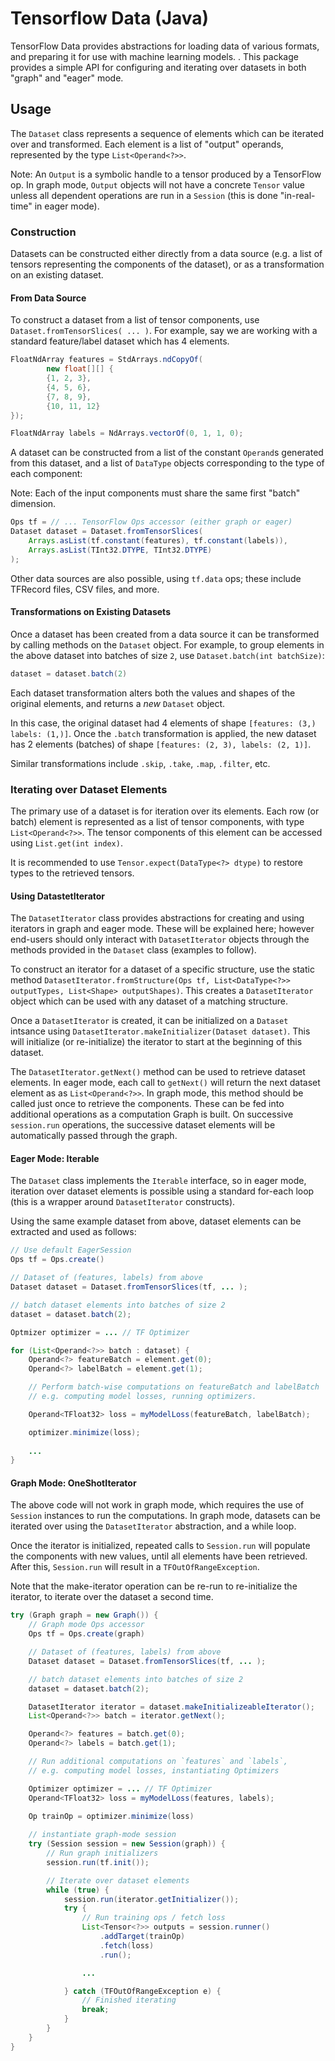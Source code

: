 Tensorflow Data (Java)
==

TensorFlow Data provides abstractions for loading data of various 
formats, and preparing it for use with machine learning models.
. This package provides a simple API for configuring and iterating over
datasets in both "graph" and "eager" mode.

Usage
--

The `Dataset` class represents a sequence of elements which can be iterated over and
transformed. Each element is a list of "output" operands, represented by the type `List<Operand<?>>`. 

Note: An `Output` is a symbolic handle to a tensor produced by a TensorFlow op. In graph
mode, `Output` objects will not have a concrete `Tensor` value unless all dependent operations
are run in a `Session` (this is done "in-real-time" in eager mode).

### Construction

Datasets can be constructed either directly from a data source (e.g. a list of tensors representing the components of the dataset), or as a transformation on an existing dataset.

#### From Data Source

To construct a dataset from a list of tensor components, use 
`Dataset.fromTensorSlices( ... )`. For example, say we are working
with a standard feature/label dataset which has 4 elements.

```java
FloatNdArray features = StdArrays.ndCopyOf(
        new float[][] {
        {1, 2, 3},
        {4, 5, 6},
        {7, 8, 9},
        {10, 11, 12}
});

FloatNdArray labels = NdArrays.vectorOf(0, 1, 1, 0);
```

A dataset can be constructed from a list of the constant `Operand`s generated
from this dataset, and a list of `DataType` objects corresponding
to the type of each component:

Note: Each of the input components must share the same first "batch" dimension.

```java
Ops tf = // ... TensorFlow Ops accessor (either graph or eager)
Dataset dataset = Dataset.fromTensorSlices(
    Arrays.asList(tf.constant(features), tf.constant(labels)),
    Arrays.asList(TInt32.DTYPE, TInt32.DTYPE)
);
```


Other data sources are also possible, using `tf.data` ops; these include TFRecord files, CSV files, and more.

#### Transformations on Existing Datasets

Once a dataset has been created from a data source it can be transformed by calling
methods on the `Dataset` object. For example, to group elements in the above dataset into batches of size `2`, use `Dataset.batch(int batchSize)`:

```java
dataset = dataset.batch(2)
```

Each dataset transformation alters both the values and shapes of the original
 elements, and returns a *new* `Dataset` object.

In this case, the original dataset had 4 elements of shape `[features: (3,) labels: (1,)]`.
Once the `.batch` transformation is applied, the new dataset has 2 elements (batches) of shape `[features: (2, 3), labels: (2, 1)]`.

Similar transformations include `.skip`, `.take`, `.map`, `.filter`, etc.


### Iterating over Dataset Elements

The primary use of a dataset is for iteration over its elements.
Each row (or batch) element is represented as a list of tensor components, with
type `List<Operand<?>>`. The tensor components of this element can be accessed using `List.get(int index)`.

It is recommended to use `Tensor.expect(DataType<?> dtype)` to restore types
to the retrieved tensors.

#### Using DatastetIterator
The `DatasetIterator` class provides abstractions for creating and using
iterators in graph and eager mode. These will be explained here; however
end-users should only interact with `DatasetIterator` objects through the methods
provided in the `Dataset` class (examples to follow).

To construct an iterator for a dataset of a specific structure, use
the static method `DatasetIterator.fromStructure(Ops tf, List<DataType<?>> outputTypes, List<Shape> outputShapes)`. This creates a `DatasetIterator` object
which can be used with any dataset of a matching structure.

Once a `DatasetIterator` is created, it can be initialized on a `Dataset` intsance using `DatasetIterator.makeInitializer(Dataset dataset)`. This will initialize (or re-initialize) the iterator to start at the beginning
of this dataset.

The `DatasetIterator.getNext()` method can be used to retrieve dataset elements.
In eager mode, each call to `getNext()` will return the next dataset element as
as `List<Operand<?>>`. In graph mode, this method should be called just once
to retrieve the components. These can be fed into additional operations as
a computation Graph is built. On successive `session.run` operations, the
successive dataset elements will be automatically passed through the graph.


#### Eager Mode: Iterable
The `Dataset` class implements the `Iterable` interface, so in
eager mode, iteration over dataset elements is possible using a standard for-each loop (this is a wrapper around `DatasetIterator` constructs).

Using the same example dataset from above, dataset elements can be extracted and
used as follows:
```java
// Use default EagerSession
Ops tf = Ops.create()

// Dataset of (features, labels) from above
Dataset dataset = Dataset.fromTensorSlices(tf, ... );

// batch dataset elements into batches of size 2
dataset = dataset.batch(2);

Optmizer optimizer = ... // TF Optimizer

for (List<Operand<?>> batch : dataset) {
    Operand<?> featureBatch = element.get(0);
    Operand<?> labelBatch = element.get(1);

    // Perform batch-wise computations on featureBatch and labelBatch
    // e.g. computing model losses, running optimizers.

    Operand<TFloat32> loss = myModelLoss(featureBatch, labelBatch);

    optimizer.minimize(loss);
    
    ...
}   

```

#### Graph Mode: OneShotIterator

The above code will not work in graph mode, which requires the use of
 `Session` instances
to run the computations. In graph mode, datasets can be iterated over using the `DatasetIterator` abstraction, and a while loop.

Once the iterator is initialized, repeated calls to `Session.run` will populate the components with new values, until all elements have
been retrieved. After this, `Session.run` will result in a `TFOutOfRangeException`.

Note that the make-iterator operation can be re-run to re-initialize
the iterator, to iterate over the dataset a second time.

```java
try (Graph graph = new Graph()) {
    // Graph mode Ops accessor
    Ops tf = Ops.create(graph)

    // Dataset of (features, labels) from above
    Dataset dataset = Dataset.fromTensorSlices(tf, ... );

    // batch dataset elements into batches of size 2
    dataset = dataset.batch(2); 

    DatasetIterator iterator = dataset.makeInitializeableIterator();
    List<Operand<?>> batch = iterator.getNext();

    Operand<?> features = batch.get(0);
    Operand<?> labels = batch.get(1);

    // Run additional computations on `features` and `labels`,
    // e.g. computing model losses, instantiating Optimizers

    Optimizer optimizer = ... // TF Optimizer 
    Operand<TFloat32> loss = myModelLoss(features, labels);
    
    Op trainOp = optimizer.minimize(loss)

    // instantiate graph-mode session
    try (Session session = new Session(graph)) {
        // Run graph initializers
        session.run(tf.init());

        // Iterate over dataset elements
        while (true) {
            session.run(iterator.getInitializer());
            try {
                // Run training ops / fetch loss
                List<Tensor<?>> outputs = session.runner()
                    .addTarget(trainOp)
                    .fetch(loss)
                    .run();

                ...

            } catch (TFOutOfRangeException e) {
                // Finished iterating
                break;
            }
        }
    }
}
```
